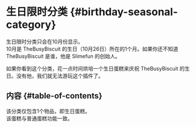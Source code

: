# 生日限时分类 {#birthday-seasonal-category}

生日限时分类只会在10月份显示。  
10月是 TheBusyBiscuit 的生日（10月26日）所在的1个月。如果你还不知道 TheBusyBiscuit 是谁，他是 Slimefun 的创始人。

如果你看到这个分类，花一点时间烘培一个生日蛋糕来庆祝 TheBusyBiscuit 的生日。没有他，我们就无法游玩这个插件了。

## 内容 {#table-of-contents}

该分类仅包含1个物品，即生日蛋糕。  
该蛋糕与普通蛋糕功能一致。

